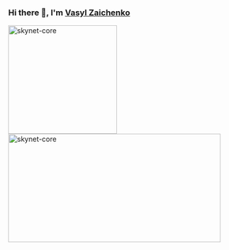 <h3 style="text-decoration: none;">Hi there 👋, I'm <a href="https://www.linkedin.com/in/vasyl-zaichenko-3865aa150/" target="_blank">Vasyl Zaichenko</a></h3>
<picture>
  <source srcset="https://github-readme-stats.vercel.app/api?username=skynet-core&show_icons=true&hide_rank=true&text_bold=false&theme=dark" media="(prefers-color-scheme: dark)" />
  <source srcset="https://github-readme-stats.vercel.app/api?username=skynet-core&show_icons=true&hide_rank=true&text_bold=false&theme=light" media="(prefers-color-scheme: light), (prefers-color-scheme: no-preference)" />
  <img src="https://github-readme-stats.vercel.app/api?username=skynet-core&show_icons=true&hide_rank=true&text_bold=false" alt="skynet-core" height="220"/>
</picture>
<picture>
  <source srcset="https://github-readme-stats.vercel.app/api/top-langs?username=skynet-core&show_icons=true&locale=en&layout=donut&theme=dark" media="(prefers-color-scheme: dark)" />
  <source srcset="https://github-readme-stats.vercel.app/api/top-langs?username=skynet-core&show_icons=true&locale=en&layout=donut&theme=light" media="(prefers-color-scheme: light), (prefers-color-scheme: no-preference)" />
  <img src="https://github-readme-stats.vercel.app/api/top-langs?username=skynet-core&show_icons=true&locale=en&layout=donut" alt="skynet-core" height="220" width="430"/>
</picture>
